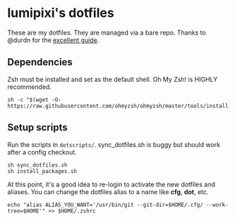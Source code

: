 # lumipixi's dotfiles
These are my dotfiles. They are managed via a bare repo. Thanks to @durdn for the [excellent guide](https://www.atlassian.com/git/tutorials/dotfiles).

## Dependencies
Zsh must be installed and set as the default shell. Oh My Zsh! is HIGHLY recommended.
```
sh -c "$(wget -O- https://raw.githubusercontent.com/ohmyzsh/ohmyzsh/master/tools/install.sh)"
```

## Setup scripts
Run the scripts in `dotscripts/`. sync_dotfiles.sh is buggy but should work after a config checkout.
```
sh sync_dotfiles.sh
sh install_packages.sh
```
At this point, it's a good idea to re-login to activate the new dotfiles and aliases. You can change the dotfiles alias to a name like **cfg**, **dot**, etc.
```
echo "alias ALIAS_YOU_WANT='/usr/bin/git --git-dir=$HOME/.cfg/ --work-tree=$HOME'" >> $HOME/.zshrc
```
